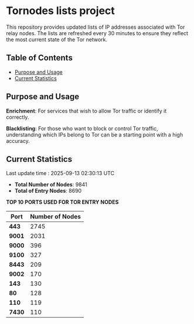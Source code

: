 # Tornodes lists project

This repository provides updated lists of IP addresses associated with Tor relay nodes. The lists are refreshed every 30 minutes to ensure they reflect the most current state of the Tor network.

## Table of Contents

- [Purpose and Usage](#purpose-and-usage)
- [Current Statistics](#current-statistics)


## Purpose and Usage

**Enrichment**: For services that wish to allow Tor traffic or identify it correctly.

**Blacklisting**: For those who want to block or control Tor traffic, understanding which IPs belong to Tor can be a starting point with a high accuracy.

## Current Statistics

Last update time : 2025-09-13 02:30:13 UTC

- **Total Number of Nodes**: 9841
- **Total of Entry Nodes**: 8690

**TOP 10 PORTS USED FOR TOR ENTRY NODES**

| **Port** | **Number of Nodes** |
|------|-----------------|
| **443**   | 2745  |
| **9001**   | 2031  |
| **9000**   | 396  |
| **9100**   | 327  |
| **8443**   | 209  |
| **9002**   | 170  |
| **143**   | 130  |
| **80**   | 128  |
| **110**   | 119  |
| **7430**   | 110  |

